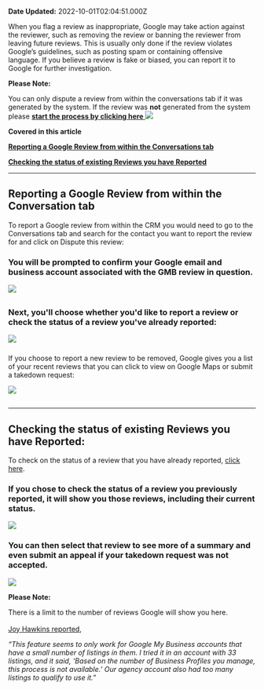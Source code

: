 **Date Updated:** 2022-10-01T02:04:51.000Z

When you flag a review as inappropriate, Google may take action against the reviewer, such as removing the review or banning the reviewer from leaving future reviews. This is usually only done if the review violates Google’s guidelines, such as posting spam or containing offensive language. If you believe a review is fake or biased, you can report it to Google for further investigation.

  
**Please Note:** 

You can only dispute a review from within the conversations tab if it was generated by the system. If the review was **not** generated from the system please [**start the process by clicking here** ](https://support.google.com/business/workflow/9945796)
![](https://s3.amazonaws.com/cdn.freshdesk.com/data/helpdesk/attachments/production/48254226266/original/V6iZPyYh8-AxOnz6UeavOsa9C_2qyqNPuw.gif?1664569520)
  
  
**Covered in this article**

[**Reporting a Google Review from within the Conversations tab**](#Reporting-a-Google-Review%3A)

[**Checking the status of existing Reviews you have Reported**](#Checking-the-status-of-existing-Reviews-you-have-Reported%3A)

  
---

  
## **Reporting a Google Review from within the Conversation tab**

To report a Google review from within the CRM you would need to go to the Conversations tab and search for the contact you want to report the review for and click on Dispute this review:

  
### You will be prompted to confirm your **Google email** and business account associated with the GMB review in question.  
  
![](https://s3.amazonaws.com/cdn.freshdesk.com/data/helpdesk/attachments/production/48253494223/original/fU3-oTDFmGwtrG884xKaY-c7Y9uadG2omA.gif?1664305457)

##   
  
  
###   

### Next, you'll choose whether you'd like to report a review or check the status of a review you've already reported:

![](https://s3.amazonaws.com/cdn.freshdesk.com/data/helpdesk/attachments/production/48098341984/original/l6Sg0IGlM3RP_Yb9hubRkFeT-9LgK8-LNg.png?1618435743) 

###   
  
  
If you choose to report a new review to be removed, Google gives you a list of your recent reviews that you can click to view on Google Maps or submit a takedown request:

  
![](https://s3.amazonaws.com/cdn.freshdesk.com/data/helpdesk/attachments/production/48098342358/original/dIDfNOu3Bv4rgAPuOh-SK-l34QdrFQiCWA.jpeg?1618435912)

  
##   
  
  
---

## **Checking the status of existing Reviews you have Reported:**

  
To check on the status of a review that you have already reported, [click here](https://support.google.com/business/workflow/9945796).

  
### If you chose to check the status of a review you previously reported, it will show you those reviews, including their current status.

  
![](https://s3.amazonaws.com/cdn.freshdesk.com/data/helpdesk/attachments/production/48098342472/original/aQcP06r9IEUyhL93MSYr_lvuBTTWGx5w1A.png?1618435962)
  
  
### You can then select that review to see more of a summary and even submit an appeal if your takedown request was not accepted.

![](https://s3.amazonaws.com/cdn.freshdesk.com/data/helpdesk/attachments/production/48098342573/original/klzJKb29MgiKe_VpSBoM5TuR_jezRmz5LA.png?1618436001)
  
  
**Please Note:**

There is a limit to the number of reviews Google will show you here.  
[](https://localu.org/google-my-business-launches-tool-to-manage-review-removal-requests/)  
[Joy Hawkins reported](https://localu.org/google-my-business-launches-tool-to-manage-review-removal-requests/),  
  
_“This feature seems to only work for Google My Business accounts that have a small number of listings in them. I tried it in an account with 33 listings, and it said, ‘Based on the number of Business Profiles you manage, this process is not available.’ Our agency account also had too many listings to qualify to use it.”_

  